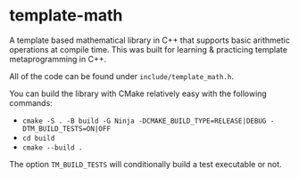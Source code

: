 # template-math
A template based mathematical library in C++ that supports basic arithmetic operations at compile time.
This was built for learning & practicing template metaprogramming in C++.

All of the code can be found under `include/template_math.h`.

You can build the library with CMake relatively easy with the following commands:
  - `cmake -S . -B build -G Ninja -DCMAKE_BUILD_TYPE=RELEASE|DEBUG -DTM_BUILD_TESTS=ON|OFF`
  - `cd build`
  - `cmake --build .`

The option `TM_BUILD_TESTS` will conditionally build a test executable or not.

